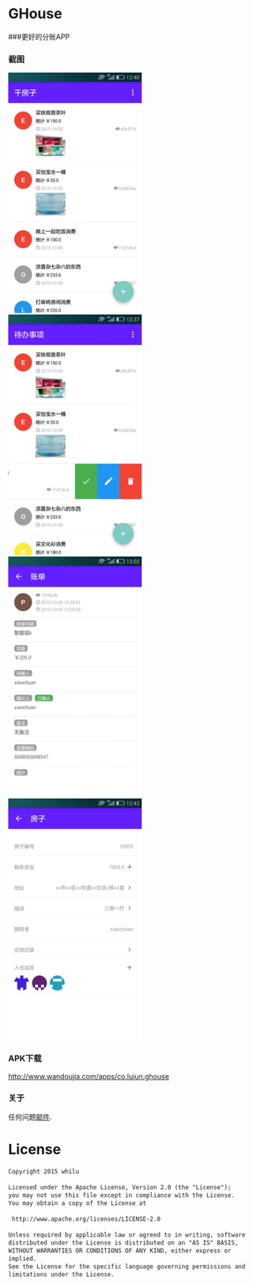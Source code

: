 # GHouse
###更好的分账APP

### 截图
<img src="/screenshots/Screenshot_2015-10-05-12-40-57.jpeg" alt="Screenshot_2015-10-05-12-40-57.jpeg" title="Screenshot_2015-10-05-12-40-57.jpeg"  width="270" height="486"/>
<img src="/screenshots/Screenshot_2015-10-05-12-37-41.jpeg" alt="Screenshot_2015-10-05-12-37-41.jpeg" title="Screenshot_2015-10-05-12-37-41.jpeg"  width="270" height="486"/>
<img src="/screenshots/Screenshot_2015-10-05-12-41-99.jpeg" alt="Screenshot_2015-10-05-12-41-99.jpeg" title="Screenshot_2015-10-05-12-41-99.jpeg"  width="270" height="486"/>
<img src="/screenshots/Screenshot_2015-10-05-12-42-03.jpeg" alt="Screenshot_2015-10-05-12-42-03.jpeg" title="Screenshot_2015-10-05-12-42-03.jpeg"  width="270" height="486"/>

### APK下载
http://www.wandoujia.com/apps/co.lujun.ghouse

### 关于
任何问题[邮件](mailto:lujun.byte@gmail.com).

License
============
    Copyright 2015 whilu

	Licensed under the Apache License, Version 2.0 (the "License");
	you may not use this file except in compliance with the License.
	You may obtain a copy of the License at

     http://www.apache.org/licenses/LICENSE-2.0

	Unless required by applicable law or agreed to in writing, software
	distributed under the License is distributed on an "AS IS" BASIS,
	WITHOUT WARRANTIES OR CONDITIONS OF ANY KIND, either express or implied.
	See the License for the specific language governing permissions and
	limitations under the License.

